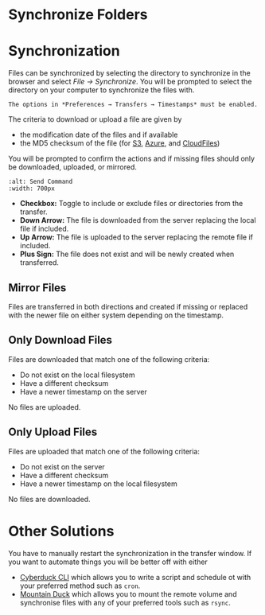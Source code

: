 Synchronize Folders
===

# Synchronization

Files can be synchronized by selecting the directory to synchronize in the browser and select *File → Synchronize*. You will be prompted to select the directory on your computer to synchronize the files with.

```{important}
The options in *Preferences → Transfers → Timestamps* must be enabled.
```

The criteria to download or upload a file are given by

- the modification date of the files and if available
- the MD5 checksum of the file (for [S3](../protocols/s3/index.md), [Azure](../protocols/azure.md), and [CloudFiles](../protocols/openstack/cloudfiles.md))

You will be prompted to confirm the actions and if missing files should only be downloaded, uploaded, or mirrored.

```{image} _images/Synchronize_Folders.png
:alt: Send Command
:width: 700px
```

- **Checkbox:** Toggle to include or exclude files or directories from the transfer.
- **Down Arrow:** The file is downloaded from the server replacing the local file if included.
- **Up Arrow:** The file is uploaded to the server replacing the remote file if included.
- **Plus Sign:** The file does not exist and will be newly created when transferred.

## Mirror Files

Files are transferred in both directions and created if missing or replaced with the newer file on either system depending on the timestamp.

## Only Download Files

Files are downloaded that match one of the following criteria:

- Do not exist on the local filesystem
- Have a different checksum
- Have a newer timestamp on the server

No files are uploaded.

## Only Upload Files

Files are uploaded that match one of the following criteria:

- Do not exist on the server
- Have a different checksum
- Have a newer timestamp on the local filesystem

No files are downloaded.

# Other Solutions

You have to manually restart the synchronization in the transfer window. If you want to automate things you will be better off with either

- [Cyberduck CLI](https://duck.sh/) which allows you to write a script and schedule ot with your preferred method such as `cron`.
- [Mountain Duck](https://mountainduck.io/) which allows you to mount the remote volume and synchronise files with any of your preferred tools such as `rsync`.